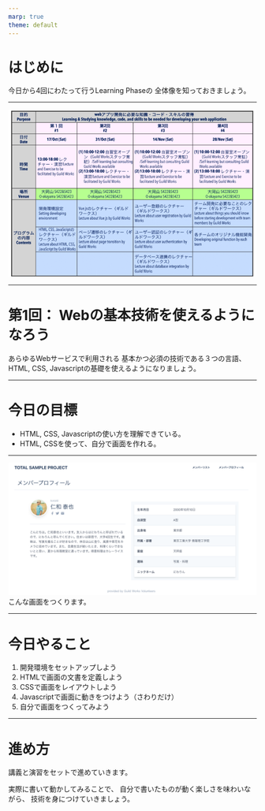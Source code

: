 ```yaml
---
marp: true
theme: default
---
```

<!-- page_number: true -->
<!-- paginate: true -->

# はじめに

今日から4回にわたって行うLearning Phaseの
全体像を知っておきましょう。

---

![](images/schedule.png)

---

# 第1回： Webの基本技術を使えるようになろう

あらゆるWebサービスで利用される
基本かつ必須の技術である３つの言語、
HTML, CSS, Javascriptの基礎を使えるようになりましょう。

---

# 今日の目標
- HTML, CSS, Javascriptの使い方を理解できている。
- HTML, CSSを使って、自分で画面を作れる。

---

![](images/profile_sample.png)
こんな画面をつくります。

---

# 今日やること

1. 開発環境をセットアップしよう
2. HTMLで画面の文書を定義しよう
3. CSSで画面をレイアウトしよう
4. Javascriptで画面に動きをつけよう（さわりだけ）
5. 自分で画面をつくってみよう

---

# 進め方

講義と演習をセットで進めていきます。

実際に書いて動かしてみることで、
自分で書いたものが動く楽しさを味わいながら、
技術を身につけていきましょう。

